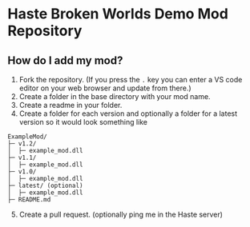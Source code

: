 
# Haste Broken Worlds Demo Mod Repository

## How do I add my mod?

 1. Fork the repository. (If you press the `.` key you can enter a VS code editor on your web browser and update from there.)
 2. Create a folder in the base directory with your mod name.
 3. Create a readme in your folder.
 4. Create a folder for each version and optionally a folder for a latest version so it would look something like

```
ExampleMod/
├─ v1.2/
│  ├─ example_mod.dll
├─ v1.1/
│  ├─ example_mod.dll
├─ v1.0/
│  ├─ example_mod.dll
├─ latest/ (optional)
│  ├─ example_mod.dll
├─ README.md

```

5. Create a pull request. (optionally ping me in the Haste server)
